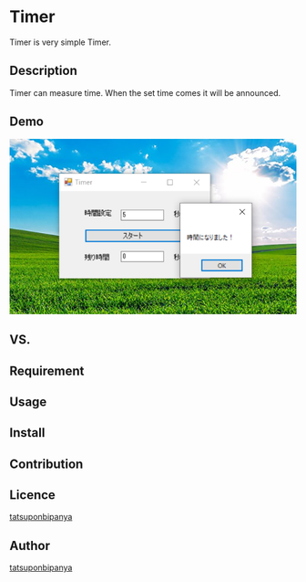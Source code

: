 # Timer
Timer is very simple Timer.

## Description
Timer can measure time.
When the set time comes it will be announced.

## Demo
<img src="https://github.com/tatsuponbipanya/Timer/blob/master/timer.png" alt="timer" title="サンプル">

## VS. 

## Requirement

## Usage

## Install

## Contribution

## Licence

[tatsuponbipanya](https://github.com/tatsuponbipanya)

## Author

[tatsuponbipanya](https://github.com/tatsuponbipanya)
